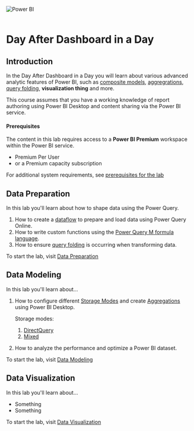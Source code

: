 ![Power BI](https://raw.githubusercontent.com/microsoft/pbiworkshops/main/_Asset%20Library/powerbi.svg)
</br>
</br>

# Day After Dashboard in a Day

## Introduction
In the Day After Dashboard in a Day you will learn about various advanced analytic features of Power BI, such as [composite models](https://docs.microsoft.com/power-bi/transform-model/desktop-composite-models), [aggregrations](https://docs.microsoft.com/power-bi/transform-model/aggregations-advanced), [query folding](https://docs.microsoft.com/power-query/power-query-folding), **visualization thing** and more. 

This course assumes that you have a working knowledge of report authoring using Power BI Desktop and content sharing via the Power BI service.

#### Prerequisites
The content in this lab requires access to a **Power BI Premium** workspace within the Power BI service.
- Premium Per User
- or a Premium capacity subscription

For additional system requirements, see [prerequisites for the lab](./Prerequisites.md)

## Data Preparation

In this lab you'll learn about how to shape data using the Power Query. 

1. How to create a [dataflow](https://docs.microsoft.com/power-bi/transform-model/dataflows/dataflows-introduction-self-service) to prepare and load data using Power Query Online.
1. How to write custom functions using the [Power Query M formula language](https://docs.microsoft.com/powerquery-m/).
1. How to ensure [query folding](https://docs.microsoft.com/power-query/power-query-folding) is occurring when transforming data.

To start the lab, visit [Data Preparation](./DataPreparation.md)

## Data Modeling

In this lab you'll learn about...

1. How to configure different [Storage Modes](https://docs.microsoft.com/power-bi/transform-model/desktop-storage-mode) and create [Aggregations](https://docs.microsoft.com/power-bi/transform-model/aggregations-advanced) using Power BI Desktop.

    Storage modes:
    1. [DirectQuery](https://docs.microsoft.com/power-bi/connect-data/desktop-directquery-about)
    1. [Mixed](https://docs.microsoft.com/power-bi/transform-model/desktop-composite-models)
1. How to analyze the performance and optimize a Power BI dataset.

To start the lab, visit [Data Modeling](./DataModeling.md)

## Data Visualization

In this lab you'll learn about...

- Something
- Something

To start the lab, visit [Data Visualization](./DataVisualization.md)